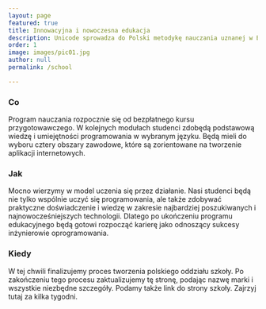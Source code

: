 ```yaml
---
layout: page
featured: true
title: Innowacyjna i nowoczesna edukacja
description: Unicode sprowadza do Polski metodykę nauczania uznanej w Europie Środkowo-Wschodniej szkoły, kształtujcej specjalistów zajmujących się oprogramowaniem. Naszym celem jest kreowanie prawdziwych profesjonalistów w świecie programowania. <br/><strong>Podobnie jak dla całej branży IT, najważniejsze są dla nas umiejętności praktyczne</strong>.
order: 1
image: images/pic01.jpg
author: null
permalink: /school

---
```


### Co

Program nauczania rozpocznie się od bezpłatnego kursu przygotowawczego. W kolejnych modułach studenci zdobędą podstawową wiedzę i umiejętności programowania w wybranym języku. Będą mieli do wyboru cztery obszary zawodowe, które są zorientowane na tworzenie aplikacji internetowych.


### Jak

Mocno wierzymy w model uczenia się przez działanie. Nasi studenci będą nie tylko wspólnie uczyć się programowania, ale także zdobywać praktyczne doświadczenie i wiedzę w zakresie najbardziej poszukiwanych i najnowocześniejszych technologii. Dlatego po ukończeniu programu edukacyjnego będą gotowi rozpocząć karierę jako odnoszący sukcesy inżynierowie oprogramowania.


### Kiedy

W tej chwili finalizujemy proces tworzenia polskiego oddziału szkoły. Po zakończeniu tego procesu zaktualizujemy tę stronę, podając nazwę marki i wszystkie niezbędne szczegóły. Podamy także link do strony szkoły. Zajrzyj tutaj za kilka tygodni.


